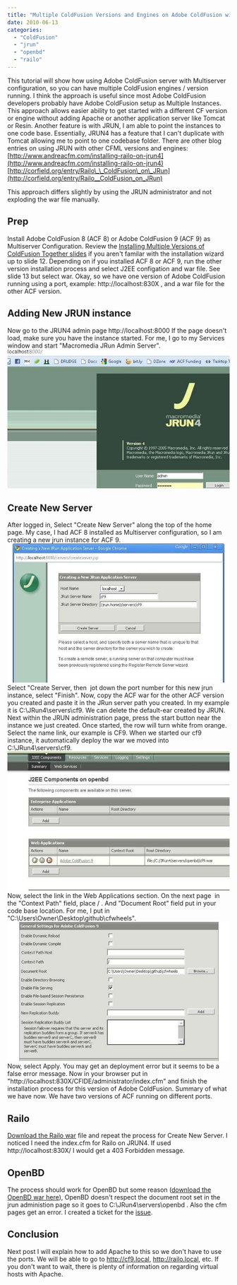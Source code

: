 ```yaml
---
title: "Multiple ColdFusion Versions and Engines on Adobe ColdFusion with JRUN"
date: 2010-06-13
categories: 
  - "ColdFusion"
  - "jrun"
  - "openbd"
  - "railo"
---
```


This tutorial will show how using Adobe ColdFusion server with Multiserver configuration, so you can have multiple ColdFusion engines / version running. I think the approach is useful since most Adobe ColdFusion developers probably have Adobe ColdFusion setup as Multiple Instances. This approach allows easier ability to get started with a different CF version or engine without adding Apache or another application server like Tomcat or Resin. Another feature is with JRUN, I am able to point the instances to one code base. Essentially, JRUN4 has a feature that I can't duplicate with Tomcat allowing me to point to one codebase folder. There are other blog entries on using JRUN with other CFML versions and engines: [http://www.andreacfm.com/installing-railo-on-jrun4](http://www.andreacfm.com/installing-railo-on-jrun4) [http://corfield.org/entry/Railo\_\_ColdFusion\_on\_JRun](http://corfield.org/entry/Railo__ColdFusion_on_JRun)

This approach differs slightly by using the JRUN administrator and not exploding the war file manually.

## Prep

Install Adobe ColdFusion 8 (ACF 8) or Adobe ColdFusion 9 (ACF 9) as Multiserver Configuration. Review the [Installing Multiple Versions of ColdFusion Together slides](http://slidesix.com/view/Installing-Multiple-Versions-of-ColdFusion-Together) if you aren't familar with the installation wizard up to slide 12. Depending on if you installed ACF 8 or ACF 9, run the other version installation process and select J2EE configation and war file. See slide 13 but select war. Okay, so we have one version of Adobe ColdFusion running using a port, example: http://localhost:830X , and a war file for the other ACF version.

## Adding New JRUN instance

Now go to the JRUN4 admin page http://localhost:8000 If the page doesn't load, make sure you have the instance started. For me, I go to my Services window and start "Macromedia JRun Admin Server". ![](images/jrunadmin.jpg)

## Create New Server

After logged in, Select "Create New Server" along the top of the home page. My case, I had ACF 8 installed as Multiserver configuration, so I am creating a new jrun instance for ACF 9. ![](images/createjrserver.jpg) Select "Create Server, then  jot down the port number for this new jrun instance, select "Finish". Now, copy the ACF war for the other ACF version you created and paste it in the JRun server path you created. In my example it is C:\\JRun4\\servers\\cf9. We can delete the default-ear created by JRUN. Next within the JRUN administration page, press the start button near the instance we just created. Once started, the row will turn white from orange. Select the name link, our example is CF9. When we started our cf9 instance, it automatically deploy the war we moved into C:\\JRun4\\servers\\cf9. ![](images/deployed.jpg) Now, select the link in the Web Applications section. On the next page  in the "Context Path" field, place / . And "Document Root" field put in your code base location. For me, I put in "C:\\Users\\Owner\\Desktop\\github\\cfwheels". ![](images/settings.jpg) Now, select Apply. You may get an deployment error but it seems to be a false error message. Now in your browser put in "http://localhost:830X/CFIDE/administrator/index.cfm" and finish the installation process for this version of Adobe ColdFusion. Summary of what we have now. We have two versions of ACF running on different ports.

## Railo

[Download the Railo war](http://www.getrailo.org/index.cfm/download/) file and repeat the process for Create New Server. I noticed I need the index.cfm for Railo on JRUN4. If used http://localhost:830X/ I would get a 403 Forbidden message.

## OpenBD

The process should work for OpenBD but some reason ([download the OpenBD war here](http://www.openbluedragon.org/download.cfm)), OpenBD doesn't respect the document root set in the jrun administion page so it goes to C:\\JRun4\\servers\\openbd . Also the cfm pages get an error. I created a ticket for the [issue](http://code.google.com/p/openbluedragon/issues/detail?id=242).

## Conclusion

Next post I will explain how to add Apache to this so we don't have to use the ports. We will be able to go to http://cf9.local, http://railo.local, etc. If you don't want to wait, there is plenty of information on regarding virtual hosts with Apache.
